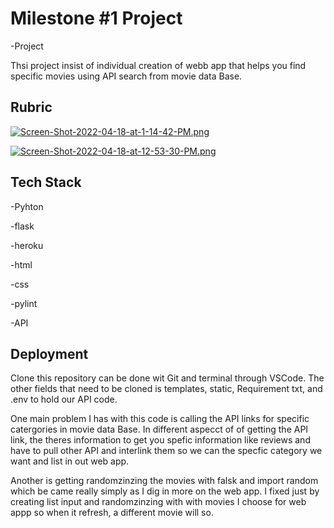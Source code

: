 
# Milestone #1 Project

-Project

Thsi project insist of individual creation of webb app that helps you find specific movies using API search from movie data Base. 


## Rubric

[![Screen-Shot-2022-04-18-at-1-14-42-PM.png](https://i.postimg.cc/2j0nWtgj/Screen-Shot-2022-04-18-at-1-14-42-PM.png)](https://postimg.cc/rztdXf87)

[![Screen-Shot-2022-04-18-at-12-53-30-PM.png](https://i.postimg.cc/mkfJyDPM/Screen-Shot-2022-04-18-at-12-53-30-PM.png)](https://postimg.cc/ZBHwTJFK)
## Tech Stack

-Pyhton

-flask

-heroku

-html

-css

-pylint

-API


## Deployment

Clone this repository can be done wit Git and terminal through VSCode.
The other fields that need to be cloned is templates, static, Requirement txt, and .env to hold our API code.

One main problem I has with this code is calling the API links for specific catergories in movie data Base.
In different aspecct of of getting the API link, the theres information to get you spefic information like reviews and have to pull other API and interlink them so we can the specfic category we want and list in out web app. 

Another is getting randomzinzing the movies with falsk and import random which be came really simply as I dig in more on the web app. 
I fixed just by creating list input and randomzinzing with with movies I choose for web appp so when it refresh, a different movie will so.
